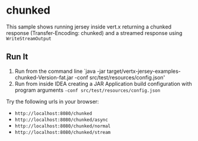 # chunked

This sample shows running jersey inside vert.x returning a chunked response (Transfer-Encoding: chunked) and a streamed response using `WriteStreamOutput`

## Run It

1. Run from the command line `java -jar target/vertx-jersey-examples-chunked-Version-fat.jar -conf src/test/resources/config.json'
2. Run from inside IDEA creating a JAR Application build configuration with program arguments `-conf src/test/resources/config.json`


Try the following urls in your browser:
* `http://localhost:8080/chunked`
* `http://localhost:8080/chunked/async`
* `http://localhost:8080/chunked/normal`
* `http://localhost:8080/chunked/stream`
